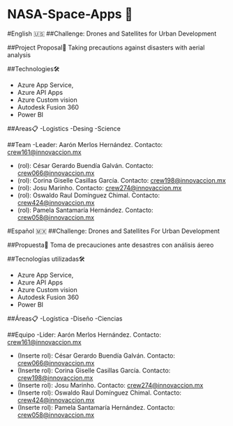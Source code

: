 # NASA-Space-Apps 🚀

#English 🇺🇸
##Challenge: Drones and Satellites for Urban Development

##Project Proposal📄
Taking precautions against disasters with aerial analysis

##Technologies🛠️
- Azure App Service, 
- Azure API Apps
- Azure Custom vision
- Autodesk Fusion 360
- Power BI

##Areas📋
-Logistics
-Desing
-Science

##Team
-Leader: Aarón Merlos Hernández. Contacto: crew161@innovaccion.mx
- (rol): César Gerardo Buendía Galván. Contacto: crew066@innovaccion.mx
- (rol): Corina Giselle Casillas García. Contacto: crew198@innovaccion.mx
- (rol): Josu Marinho. Contacto: crew274@innovaccion.mx
- (rol): Oswaldo Raul Domínguez Chimal. Contacto: crew424@innovaccion.mx
- (rol): Pamela Santamaría Hernández. Contacto: crew058@innovaccion.mx



#Español 🇲🇽
##Challenge: Drones and Satellites For Urban Development

##Propuesta📄
Toma de precauciones ante desastres con análisis áereo

##Tecnologías utilizadas🛠️ 
- Azure App Service, 
- Azure API Apps
- Azure Custom vision
- Autodesk Fusion 360
- Power BI

##Áreas📋
-Logística
-Diseño
-Ciencias


##Equipo
-Lider: Aarón Merlos Hernández. Contacto: crew161@innovaccion.mx
- (Inserte rol): César Gerardo Buendía Galván. Contacto: crew066@innovaccion.mx
- (Inserte rol): Corina Giselle Casillas García. Contacto: crew198@innovaccion.mx
- (Inserte rol): Josu Marinho. Contacto: crew274@innovaccion.mx
- (Inserte rol): Oswaldo Raul Domínguez Chimal. Contacto: crew424@innovaccion.mx
- (Inserte rol): Pamela Santamaría Hernández. Contacto: crew058@innovaccion.mx
